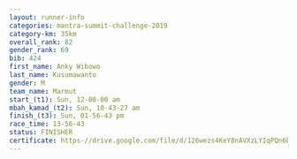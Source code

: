 ```yaml
---
layout: runner-info 
categories: mantra-summit-challenge-2019 
category-km: 35km 
overall_rank: 82
gender_rank: 69
bib: 424
first_name: Anky Wibowo
last_name: Kusumawanto
gender: M
team_name: Marmut
start_(t1): Sun, 12-00-00 am
mbah_kamad_(t2): Sun, 10-43-27 am
finish_(t3): Sun, 01-56-43 pm
race_time: 13-56-43
status: FINISHER
certificate: https-//drive.google.com/file/d/126wezs4KeY8nAVXzLYIqPQn6bdCdxkdI/view?usp=sharing
---
```


